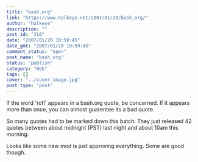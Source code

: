 ```yaml
---
title: "bash.org"
link: "https://www.halkeye.net/2007/01/20/bash_org/"
author: "halkeye"
description: ""
post_id: "310"
date: "2007/01/20 10:59:45"
date_gmt: "2007/01/20 10:59:45"
comment_status: "open"
post_name: "bash_org"
status: "publish"
category: "Web"
tags: []
cover: "../cover-image.jpg"
post_type: "post"
---
```


If the word 'rofl' appears in a bash.org quote, be concerned.
If it appears more than once, you can almost guarentee its a bad quote.


So many quotes had to be marked down this batch. They just released 42 quotes between about midnight (PST) last night and about 10am this morning.

Looks like some new mod is just approving everything. Some are good though.